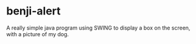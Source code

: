 # benji-alert
A really simple java program using SWING to display a box on the screen, with a picture of my dog. 
